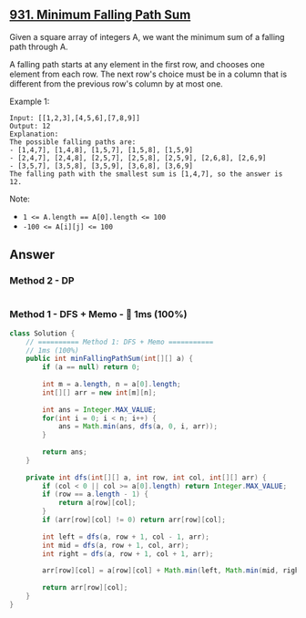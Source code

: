 ## [931. Minimum Falling Path Sum](https://leetcode.com/problems/minimum-falling-path-sum/)

Given a square array of integers A, we want the minimum sum of a falling path through A.

A falling path starts at any element in the first row, and chooses one element from each row.  The next row's choice must be in a column that is different from the previous row's column by at most one.

Example 1:
```
Input: [[1,2,3],[4,5,6],[7,8,9]]
Output: 12
Explanation: 
The possible falling paths are:
- [1,4,7], [1,4,8], [1,5,7], [1,5,8], [1,5,9]
- [2,4,7], [2,4,8], [2,5,7], [2,5,8], [2,5,9], [2,6,8], [2,6,9]
- [3,5,7], [3,5,8], [3,5,9], [3,6,8], [3,6,9]
The falling path with the smallest sum is [1,4,7], so the answer is 12.
```
 

Note:

- `1 <= A.length == A[0].length <= 100`
- `-100 <= A[i][j] <= 100`

## Answer
### Method 2 - DP
```java

```
### Method 1 - DFS + Memo - :rocket: 1ms (100%)
```java
class Solution {
    // ========== Method 1: DFS + Memo ===========
    // 1ms (100%)
    public int minFallingPathSum(int[][] a) {
        if (a == null) return 0;
        
        int m = a.length, n = a[0].length;
        int[][] arr = new int[m][n];
        
        int ans = Integer.MAX_VALUE;
        for(int i = 0; i < n; i++) {
            ans = Math.min(ans, dfs(a, 0, i, arr));
        }
        
        return ans;
    }
    
    private int dfs(int[][] a, int row, int col, int[][] arr) {
        if (col < 0 || col >= a[0].length) return Integer.MAX_VALUE;
        if (row == a.length - 1) {
            return a[row][col];
        }
        if (arr[row][col] != 0) return arr[row][col];
        
        int left = dfs(a, row + 1, col - 1, arr);
        int mid = dfs(a, row + 1, col, arr);
        int right = dfs(a, row + 1, col + 1, arr);
        
        arr[row][col] = a[row][col] + Math.min(left, Math.min(mid, right));
        
        return arr[row][col];
    }
}
```
